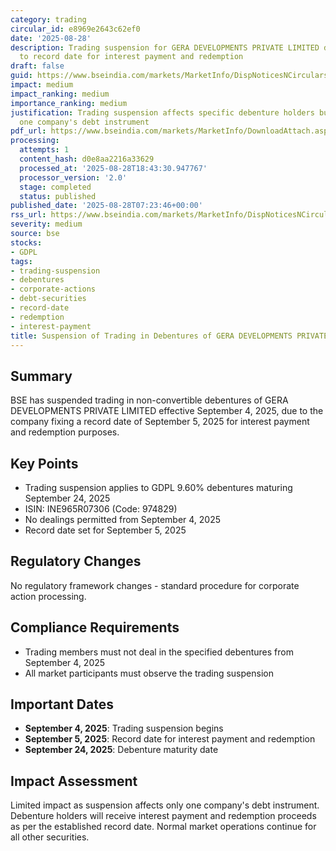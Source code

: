 ```yaml
---
category: trading
circular_id: e8969e2643c62ef0
date: '2025-08-28'
description: Trading suspension for GERA DEVELOPMENTS PRIVATE LIMITED debentures due
  to record date for interest payment and redemption
draft: false
guid: https://www.bseindia.com/markets/MarketInfo/DispNoticesNCirculars.aspx?Noticeid={0D007ABC-00DF-44FB-A4FF-EBF6EE54461A}&noticeno=20250828-5&dt=08/28/2025&icount=5&totcount=59&flag=0
impact: medium
impact_ranking: medium
importance_ranking: medium
justification: Trading suspension affects specific debenture holders but limited to
  one company's debt instrument
pdf_url: https://www.bseindia.com/markets/MarketInfo/DownloadAttach.aspx?id=20250828-5&attachedId=
processing:
  attempts: 1
  content_hash: d0e8aa2216a33629
  processed_at: '2025-08-28T18:43:30.947767'
  processor_version: '2.0'
  stage: completed
  status: published
published_date: '2025-08-28T07:23:46+00:00'
rss_url: https://www.bseindia.com/markets/MarketInfo/DispNoticesNCirculars.aspx?Noticeid={0D007ABC-00DF-44FB-A4FF-EBF6EE54461A}&noticeno=20250828-5&dt=08/28/2025&icount=5&totcount=59&flag=0
severity: medium
source: bse
stocks:
- GDPL
tags:
- trading-suspension
- debentures
- corporate-actions
- debt-securities
- record-date
- redemption
- interest-payment
title: Suspension of Trading in Debentures of GERA DEVELOPMENTS PRIVATE LIMITED
---
```


## Summary

BSE has suspended trading in non-convertible debentures of GERA DEVELOPMENTS PRIVATE LIMITED effective September 4, 2025, due to the company fixing a record date of September 5, 2025 for interest payment and redemption purposes.

## Key Points

- Trading suspension applies to GDPL 9.60% debentures maturing September 24, 2025
- ISIN: INE965R07306 (Code: 974829)
- No dealings permitted from September 4, 2025
- Record date set for September 5, 2025

## Regulatory Changes

No regulatory framework changes - standard procedure for corporate action processing.

## Compliance Requirements

- Trading members must not deal in the specified debentures from September 4, 2025
- All market participants must observe the trading suspension

## Important Dates

- **September 4, 2025**: Trading suspension begins
- **September 5, 2025**: Record date for interest payment and redemption
- **September 24, 2025**: Debenture maturity date

## Impact Assessment

Limited impact as suspension affects only one company's debt instrument. Debenture holders will receive interest payment and redemption proceeds as per the established record date. Normal market operations continue for all other securities.